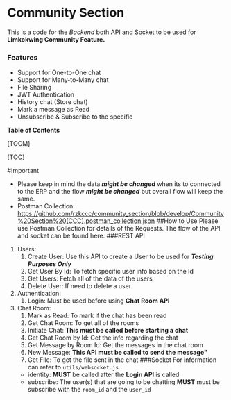 # Community Section
This is a code for the *Backend* both API and Socket to be used for **Limkokwing Community Feature.**

### Features
- Support for One-to-One chat
- Support for Many-to-Many chat
- File Sharing
- JWT Authentication
- History chat (Store chat)
- Mark a message as Read
- Unsubscribe & Subscribe to the specific 

**Table of Contents**

[TOCM]

[TOC]

#Important
- Please keep in mind the data ***might be changed*** when its to connected to the ERP and the flow ***might be changed***  but overall flow will keep the same.
- Postman Collection: https://github.com/rzkccc/community_section/blob/develop/Community%20Section%20(CCC).postman_collection.json
##How to Use
Please use Postman Collection for details of the Requests. The flow of the API and socket can be found here.
###REST API
1. Users:
	1. Create User: Use this API to create a User to be used for ***Testing Purposes Only***
	2. Get User By Id: To fetch specific user info based on the Id
	3. Get Users: Fetch all of the data of the users
	4. Delete User: If need to delete a user.
2. Authentication:
	1. Login: Must be used before using **Chat Room API**
3. Chat Room:
	1. Mark as Read: To mark if the chat has been read
	2. Get Chat Room: To get all of the rooms
	3. Initiate Chat: **This must be called before starting a chat**
	4. Get Chat Room by Id: Get the info regarding the chat
	5. Get Message by Room Id: Get the messages in the chat room
	6. New Message: **This API must be called to send the message"**
	7. Get File: To get the file sent in the chat
###Socket
For information can refer to `utils/websocket.js` .
	- identity: **MUST** be called after the **Login API** is called
	- subscribe: The user(s) that are going to be chatting **MUST** must be subscribe with the `room_id` and the `user_id`